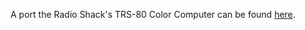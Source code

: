 A port the Radio Shack's TRS-80 Color Computer can be found [here](https://github.com/jggames/trs80mc10/tree/master/quicktype/Strategy%20%26%20Simulation/TOTrek). 
